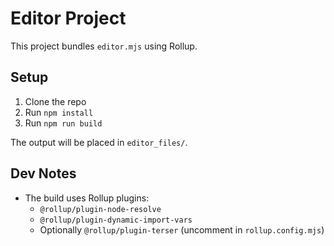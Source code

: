 # Editor Project

This project bundles `editor.mjs` using Rollup.

## Setup

1. Clone the repo
2. Run `npm install`
3. Run `npm run build`

The output will be placed in `editor_files/`.

## Dev Notes

- The build uses Rollup plugins:
  - `@rollup/plugin-node-resolve`
  - `@rollup/plugin-dynamic-import-vars`
  - Optionally `@rollup/plugin-terser` (uncomment in `rollup.config.mjs`)
